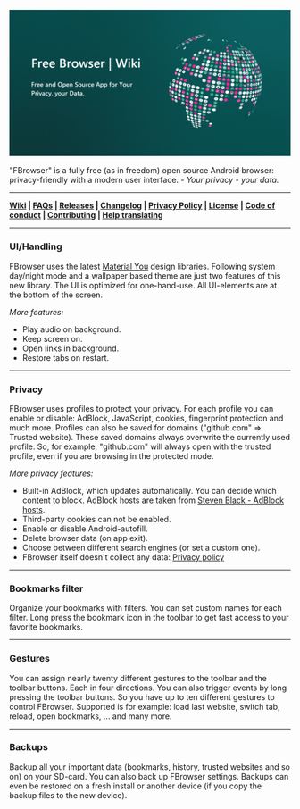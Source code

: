 ![FBrowser logo](https://github.com/K3rn3l-P/browser-master/blob/master/graphics/featuresGrafic.png)

"FBrowser" is a fully free (as in freedom) open source Android browser: privacy-friendly with a modern user interface. _- Your privacy - your data._

---

**[Wiki](https://github.com/K3rn3l-P/browser-master/wiki) | [FAQs](https://github.com/K3rn3l-P/browser-master/blob/master/FAQs.md) | [Releases](https://github.com/K3rn3l-P/browser-master/releases) | [Changelog](https://github.com/K3rn3l-P/browser-master/blob/master/CHANGELOG.md) | [Privacy Policy](https://github.com/K3rn3l-P/browser-master/blob/master/PRIVACY.md) | [License](https://github.com/K3rn3l-P/browser-master/blob/master/LICENSE.md) | [Code of conduct](https://github.com/K3rn3l-P/browser-master/blob/master/CODE_OF_CONDUCT.md) | [Contributing](https://github.com/K3rn3l-P/browser-master/blob/master/CONTRIBUTING.md) | [Help translating](https://github.com/K3rn3l-P/browser-master)**

---

### UI/Handling

FBrowser uses the latest [Material You](https://m3.material.io/) design libraries. Following system day/night mode and a wallpaper based theme are just two features of this new library. The UI is optimized for one-hand-use. All UI-elements are at the bottom of the screen.

_More features:_

- Play audio on background.
- Keep screen on.
- Open links in background.
- Restore tabs on restart.

---

### Privacy

FBrowser uses profiles to protect your privacy. For each profile you can enable or disable: AdBlock, JavaScript, cookies, fingerprint protection and much more. Profiles can also be saved for domains ("github.com" ⇒ Trusted website). These saved domains always overwrite the currently used profile. So, for example, "github.com" will always open with the trusted profile, even if you are browsing in the protected mode.

_More privacy features:_

- Built-in AdBlock, which updates automatically. You can decide which content to block. AdBlock hosts are taken from [Steven Black - AdBlock hosts](https://github.com/StevenBlack/hosts).
- Third-party cookies can not be enabled.
- Enable or disable Android-autofill.
- Delete browser data (on app exit).
- Choose between different search engines (or set a custom one).
- FBrowser itself doesn't collect any data: [Privacy policy](https://github.com/K3rn3l-P/browser-master/blob/master/PRIVACY.md)

---

### Bookmarks filter

Organize your bookmarks with filters. You can set custom names for each filter. Long press the bookmark icon in the toolbar to get fast access to your favorite bookmarks.

---

### Gestures

You can assign nearly twenty different gestures to the toolbar and the toolbar buttons. Each in four directions. You can also trigger events by long pressing the toolbar buttons. So you have up to ten different gestures to control FBrowser. Supported is for example: load last website, switch tab, reload, open bookmarks, ... and many more.

---

### Backups

Backup all your important data (bookmarks, history, trusted websites and so on) on your SD-card. You can also back up FBrowser settings. Backups can even be restored on a fresh install or another device (if you copy the backup files to the new device).
